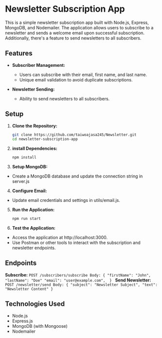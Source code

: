 # Newsletter Subscription App

This is a simple newsletter subscription app built with Node.js, Express, MongoDB, and Nodemailer. The application allows users to subscribe to a newsletter and sends a welcome email upon successful subscription. Additionally, there's a feature to send newsletters to all subscribers.

## Features

- **Subscriber Management:**
  - Users can subscribe with their email, first name, and last name.
  - Unique email validation to avoid duplicate subscriptions.

- **Newsletter Sending:**
  - Ability to send newsletters to all subscribers.

## Setup

1. **Clone the Repository:**

   ```bash
   git clone https://github.com/taiwoajasa245/Newsletter.git
   cd newsletter-subscription-app
   ```

2. **install Dependencies:**

   ```bash
   npm install
   ``` 

3. **Setup MongoDB:**
- Create a MongoDB database and update the connection string in server.js

4. **Configure Email:**

- Update email credentials and settings in utils/email.js.

5. **Run the Application:**

   ```bash
   npm run start
   ```

6. **Test the Application:**
- Access the application at http://localhost:3000.
- Use Postman or other tools to interact with the subscription and newsletter endpoints.




## Endpoints

**Subscribe:**
    ```
    POST /subscribers/subscribe
    Body: { "firstName": "John", "lastName": "Doe" "email": "user@example.com",  } 
    ```
**Send Newsletter:**
    ```
    POST /newsletter/send
    Body: { "subject": "Newsletter Subject", "text": "Newsletter Content" }
    ```
## Technologies Used

- Node.js
- Express.js
- MongoDB (with Mongoose)
- Nodemailer


